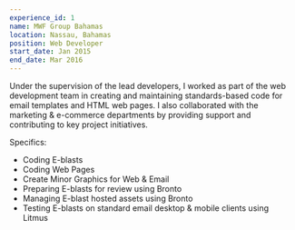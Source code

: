 ```yaml
---
experience_id: 1
name: MWF Group Bahamas
location: Nassau, Bahamas
position: Web Developer
start_date: Jan 2015
end_date: Mar 2016
---
```


Under the supervision of the lead developers, I worked as part of the web development team in creating and maintaining standards-based code for email templates and HTML web pages. I also collaborated with the marketing & e-commerce departments by providing support and contributing to key project initiatives.

Specifics:

- Coding E-blasts
- Coding Web Pages
- Create Minor Graphics for Web & Email
- Preparing E-blasts for review using Bronto
- Managing E-blast hosted assets using Bronto
- Testing E-blasts on standard email desktop & mobile clients using Litmus